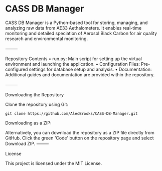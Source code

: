 # CASS DB Manager

CASS DB Manager is a Python-based tool for storing, managing, and analyzing raw data from AE33 Aethalometers. It enables real-time monitoring and detailed speciation of Aerosol Black Carbon for air quality research and environmental monitoring.

⸻

Repository Contents
	•	run.py: Main script for setting up the virtual environment and launching the application.
	•	Configuration Files: Pre-configured settings for database setup and analysis.
	•	Documentation: Additional guides and documentation are provided within the repository.

⸻

Downloading the Repository

Clone the repository using Git:
```
git clone https://github.com/AlecBrooks/CASS-DB-Manager.git
```
Downloading as a ZIP:

Alternatively, you can download the repository as a ZIP file directly from GitHub. Click the green 'Code' button on the repository page and select Download ZIP.
⸻

License

This project is licensed under the MIT License.

